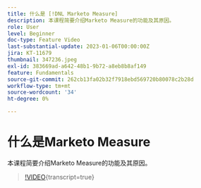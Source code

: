 ```yaml
---
title: 什么是 [!DNL Marketo Measure]
description: 本课程简要介绍Marketo Measure的功能及其原因。
role: User
level: Beginner
doc-type: Feature Video
last-substantial-update: 2023-01-06T00:00:00Z
jira: KT-11679
thumbnail: 347236.jpeg
exl-id: 383669ad-a642-48b1-9b72-a8eb8b8af149
feature: Fundamentals
source-git-commit: 262cb13fa02b32f7918ebd569720b80078c2b28d
workflow-type: tm+mt
source-wordcount: '34'
ht-degree: 0%

---
```


# 什么是Marketo Measure

本课程简要介绍Marketo Measure的功能及其原因。

>[!VIDEO](https://video.tv.adobe.com/v/3421958/?learn=on&captions=chi_hans){transcript=true}
